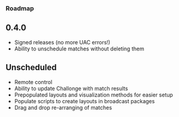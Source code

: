 ### Roadmap

## 0.4.0
- Signed releases (no more UAC errors!)  
- Ability to unschedule matches without deleting them

## Unscheduled
- Remote control  
- Ability to update Challonge with match results
- Prepopulated layouts and visualization methods for easier setup
- Populate scripts to create layouts in broadcast packages
- Drag and drop re-arranging of matches
